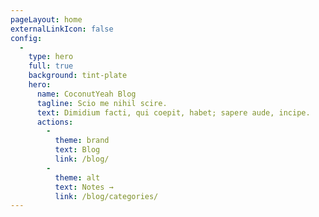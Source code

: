 ```yaml
---
pageLayout: home
externalLinkIcon: false
config:
  -
    type: hero
    full: true
    background: tint-plate
    hero:
      name: CoconutYeah Blog
      tagline: Scio me nihil scire.
      text: Dimidium facti, qui coepit, habet; sapere aude, incipe.
      actions:
        -
          theme: brand
          text: Blog
          link: /blog/
        -
          theme: alt
          text: Notes →
          link: /blog/categories/
---
```

